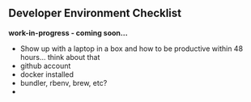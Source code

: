 ## Developer Environment Checklist

**work-in-progress - coming soon...**

  - Show up with a laptop in a box and how to be productive within 48
    hours... think about that
  - github account
  - docker installed
  - bundler, rbenv, brew, etc?
  -
